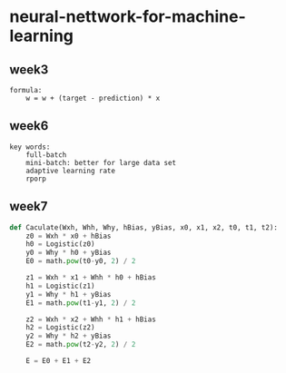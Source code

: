 # neural-nettwork-for-machine-learning
## week3

    formula: 
        w = w + (target - prediction) * x

## week6

    key words:
        full-batch
        mini-batch: better for large data set
        adaptive learning rate
        rporp

## week7

```python
def Caculate(Wxh, Whh, Why, hBias, yBias, x0, x1, x2, t0, t1, t2):
    z0 = Wxh * x0 + hBias
    h0 = Logistic(z0)
    y0 = Why * h0 + yBias
    E0 = math.pow(t0-y0, 2) / 2

    z1 = Wxh * x1 + Whh * h0 + hBias
    h1 = Logistic(z1)
    y1 = Why * h1 + yBias
    E1 = math.pow(t1-y1, 2) / 2

    z2 = Wxh * x2 + Whh * h1 + hBias
    h2 = Logistic(z2)
    y2 = Why * h2 + yBias
    E2 = math.pow(t2-y2, 2) / 2

    E = E0 + E1 + E2
```
